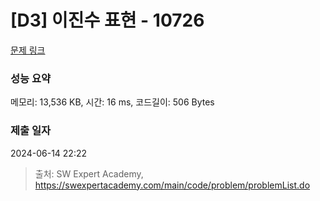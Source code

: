 # [D3] 이진수 표현 - 10726 

[문제 링크](https://swexpertacademy.com/main/code/problem/problemDetail.do?contestProbId=AXRSXf_a9qsDFAXS) 

### 성능 요약

메모리: 13,536 KB, 시간: 16 ms, 코드길이: 506 Bytes

### 제출 일자

2024-06-14 22:22



> 출처: SW Expert Academy, https://swexpertacademy.com/main/code/problem/problemList.do